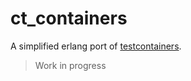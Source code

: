 ct_containers
=====

A simplified erlang port of [testcontainers](https://www.testcontainers.org/).

> Work in progress
